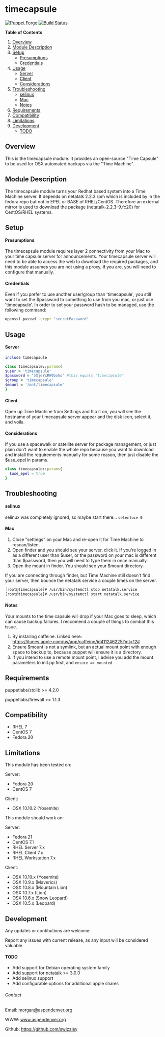 # timecapsule #

[![Puppet Forge](https://img.shields.io/badge/puppetforge-1.1.0-blue.svg)](https://forge.puppetlabs.com/swizzley88/timecapsule)
[![Build Status](https://travis-ci.org/swizzley/swizzley88-timecapsule.svg?branch=master)](https://travis-ci.org/swizzley/swizzley88-timecapsule)

**Table of Contents**

1. [Overview](#overview)
2. [Module Description](#module-description)
3. [Setup](#setup)
    * [Presumptions](#presumptions)
    * [Credentials](#credentials)
4. [Usage](#usage)
    * [Server](#server)
    * [Client](#client)
    * [Considerations](#considerations)
5. [Troubleshooting](#troubleshooting)
    * [selinux](#selinux)
    * [Mac](#mac)
    * [Notes](#notes)
6. [Requirements](#requirements)
7. [Compatibility](#compatibility)
8. [Limitations](#limitations)
9. [Development](#development)
    * [TODO](#todo)
    
## Overview ##

This is the timecapsule module. It provides an open-source "Time Capsule" to be used for OSX automated backups via the "Time Machine".


## Module Description ##

The timecapsule module turns your Redhat based system into a Time Machine server. It depends on netatalk 2.2.3 rpm which is included by in the fedora repo but not in EPEL or BASE of RHEL/CentOS. Therefore an external mirror is used to download the package (netatalk-2.2.3-9.fc20) for CentOS/RHEL systems.


## Setup ##

#### Presumptions ####

The timecapsule module requires layer 2 connectivity from your Mac to your time capsule server for announcements. Your timecapsule server will need to be able to access the web to download the required packages, and this module assumes you are not using a proxy, if you are, you will need to configure that manually.


#### Credentials ####

Even if you prefer to use another user/group than 'timecapsule', you still want to set the $password to something to use from you mac, or just use 'timecapsule'. In order to set your password hash to be managed, use the following command:
```bash
openssl passwd -crypt "secretPassword"
```


## Usage ##

#### Server ####
```ruby
include timecapsule
```

```ruby
class timecapsule::params{
$user = 'timecapsule'
$password = '5XjeYxRW0bohs' #this equals "timecapsule" 
$group = 'timecapsule'
$mount = '/mnt/timecapsule'
}
```

#### Client ####

Open up Time Machine from Settings and flip it on, you will see the hostname of your timecapsule server appear and the disk icon, select it, and voila.


#### Considerations ####

If you use a spacewalk or satellite server for package management, or just plain
don't want to enable the whole repo because you want to download and install the
requirements manually for some reason, then just disable the $use_epel in params.

```ruby
class timecapsule::params{
  $use_epel = true
}
```


## Troubleshooting ##

#### selinux ####

selinux was completely ignored, so maybe start there...
`setenfoce 0`


#### Mac ####

1. Close "settings" on your Mac and re-open it for Time Machine to rescan/listen. 
2. Open finder and you should see your server, click it. If you're logged in as a different user than $user, or the password on your mac is different than $password, then you will need to type them in once manually.
3. Open the mount in finder. You should see your $mount directory.

If you are connecting through finder, but Time Machine still doesn't find your server, then bounce the netatalk service a couple times on the server.

```bash
[root@timecapsule]# /usr/bin/systemctl stop netatalk.service
[root@timecapsule]# /usr/bin/systemctl start netatalk.service
```


#### Notes ####

Your mounts to the time capsule will drop if your Mac goes to sleep, which can cause backup failures. I reccomend a couple of things to combat this issue.

1. By installing caffeine. Linked here: https://itunes.apple.com/us/app/caffeine/id411246225?mt=12#
2. Ensure $mount is not a symlink, but an actual mount point with enough space to backup to, because puppet will ensure it is a directory. 
3. If you intend to use a remote mount point, I advise you add the mount parameters to init.pp first, and `ensure => mounted`


## Requirements ##

puppetlabs/stdlib >= 4.2.0 

puppetlabs/firewall >= 1.1.3 


## Compatibility ##

  * RHEL 7
  * CentOS 7
  * Fedora 20


## Limitations ##

This module has been tested on:

Server: 
  - Fedora 20
  - CentOS 7 

Client: 
  - OSX 10.10.2 (Yosemite)

This module should work on:

Server: 
  - Fedora 21
  - CentOS 7.1
  - RHEL Server 7.x
  - RHEL Client 7.x
  - RHEL Workstation 7.x 
	
Client: 
  - OSX 10.10.x (Yosemite)
  - OSX 10.9.x  (Maverics)
  - OSX 10.8.x  (Mountain Lion)
  - OSX 10.7.x  (Lion)
  - OSX 10.6.x  (Snow Leopard)
  - OSX 10.5.x  (Leopard)
	 
 
## Development ##

Any updates or contibutions are welcome.

Report any issues with current release, as any input will be considered valuable.


#### TODO ####

  * Add support for Debian operating system family
  * Add support for netatalk >= 3.0.0
  * Add selinux support
  * Add configurable options for additional apple shares
 

###### Contact ######

Email:  morgan@aspendenver.org

WWW:    www.aspendenver.org

Github: https://github.com/swizzley


